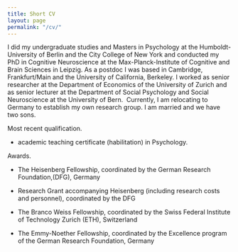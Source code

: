 ```yaml
---
title: Short CV
layout: page
permalink: "/cv/"
---
```

I did my undergraduate studies and Masters in Psychology at the Humboldt-University of Berlin and the City College of New York and conducted my PhD in Cognitive Neuroscience at the Max-Planck-Institute of Cognitive and Brain Sciences in Leipzig. As a postdoc I was based in Cambridge, Frankfurt/Main and the University of California, Berkeley. I worked as senior researcher at the Department of Economics of the University of Zurich and as senior lecturer at the Department of Social Psychology and Social Neuroscience at the University of Bern.  Currently, I am relocating to Germany to establish my own research group. I am married and we have two sons.

Most recent qualification.

*   academic teaching certificate (habilitation) in Psychology.

Awards.

*   The Heisenberg Fellowship, coordinated by the German Research Foundation,(DFG), Germany

*   Research Grant accompanying Heisenberg (including research costs and personnel), coordinated by the DFG

*   The Branco Weiss Fellowship, coordinated by the Swiss Federal Institute of Technology Zurich (ETH), Switzerland

*   The Emmy-Noether Fellowship, coordinated by the Excellence program of the German Research Foundation, Germany